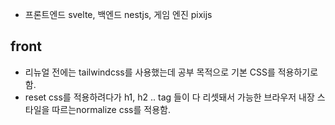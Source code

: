 - 프론트엔드 svelte, 백엔드 nestjs, 게임 엔진 pixijs

## front
- 리뉴얼 전에는 tailwindcss를 사용했는데 공부 목적으로 기본 CSS를 적용하기로 함.
- reset css를 적용하려다가 h1, h2 .. tag 들이 다 리셋돼서 가능한 브라우저 내장 스타일을 따르는normalize css를 적용함.
